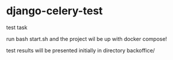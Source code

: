 # django-celery-test
test task 

run bash start.sh and the project wil be up with docker compose!

test results will be presented initially in directory backoffice/
